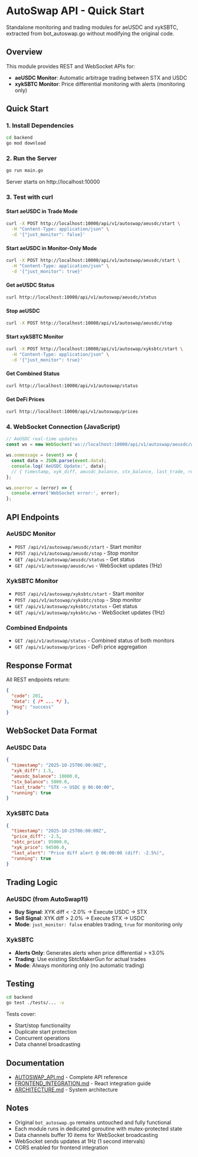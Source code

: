 # AutoSwap API - Quick Start

Standalone monitoring and trading modules for aeUSDC and xykSBTC, extracted from bot_autoswap.go without modifying the original code.

## Overview

This module provides REST and WebSocket APIs for:
- **aeUSDC Monitor**: Automatic arbitrage trading between STX and USDC
- **xykSBTC Monitor**: Price differential monitoring with alerts (monitoring only)

## Quick Start

### 1. Install Dependencies

```bash
cd backend
go mod download
```

### 2. Run the Server

```bash
go run main.go
```

Server starts on http://localhost:10000

### 3. Test with curl

#### Start aeUSDC in Trade Mode
```bash
curl -X POST http://localhost:10000/api/v1/autoswap/aeusdc/start \
  -H "Content-Type: application/json" \
  -d '{"just_monitor": false}'
```

#### Start aeUSDC in Monitor-Only Mode
```bash
curl -X POST http://localhost:10000/api/v1/autoswap/aeusdc/start \
  -H "Content-Type: application/json" \
  -d '{"just_monitor": true}'
```

#### Get aeUSDC Status
```bash
curl http://localhost:10000/api/v1/autoswap/aeusdc/status
```

#### Stop aeUSDC
```bash
curl -X POST http://localhost:10000/api/v1/autoswap/aeusdc/stop
```

#### Start xykSBTC Monitor
```bash
curl -X POST http://localhost:10000/api/v1/autoswap/xyksbtc/start \
  -H "Content-Type: application/json" \
  -d '{"just_monitor": true}'
```

#### Get Combined Status
```bash
curl http://localhost:10000/api/v1/autoswap/status
```

#### Get DeFi Prices
```bash
curl http://localhost:10000/api/v1/autoswap/prices
```

### 4. WebSocket Connection (JavaScript)

```javascript
// AeUSDC real-time updates
const ws = new WebSocket('ws://localhost:10000/api/v1/autoswap/aeusdc/ws');

ws.onmessage = (event) => {
  const data = JSON.parse(event.data);
  console.log('AeUSDC Update:', data);
  // { timestamp, xyk_diff, aeusdc_balance, stx_balance, last_trade, running }
};

ws.onerror = (error) => {
  console.error('WebSocket error:', error);
};
```

## API Endpoints

### AeUSDC Monitor
- `POST /api/v1/autoswap/aeusdc/start` - Start monitor
- `POST /api/v1/autoswap/aeusdc/stop` - Stop monitor
- `GET /api/v1/autoswap/aeusdc/status` - Get status
- `GET /api/v1/autoswap/aeusdc/ws` - WebSocket updates (1Hz)

### XykSBTC Monitor
- `POST /api/v1/autoswap/xyksbtc/start` - Start monitor
- `POST /api/v1/autoswap/xyksbtc/stop` - Stop monitor
- `GET /api/v1/autoswap/xyksbtc/status` - Get status
- `GET /api/v1/autoswap/xyksbtc/ws` - WebSocket updates (1Hz)

### Combined Endpoints
- `GET /api/v1/autoswap/status` - Combined status of both monitors
- `GET /api/v1/autoswap/prices` - DeFi price aggregation

## Response Format

All REST endpoints return:
```json
{
  "code": 201,
  "data": { /* ... */ },
  "msg": "success"
}
```

## WebSocket Data Format

### AeUSDC Data
```json
{
  "timestamp": "2025-10-25T06:00:00Z",
  "xyk_diff": 1.5,
  "aeusdc_balance": 10000.0,
  "stx_balance": 5000.0,
  "last_trade": "STX -> USDC @ 06:00:00",
  "running": true
}
```

### XykSBTC Data
```json
{
  "timestamp": "2025-10-25T06:00:00Z",
  "price_diff": -2.5,
  "sbtc_price": 95000.0,
  "xyk_price": 94500.0,
  "last_alert": "Price diff alert @ 06:00:00 (diff: -2.5%)",
  "running": true
}
```

## Trading Logic

### AeUSDC (from AutoSwap11)
- **Buy Signal**: XYK diff < -2.0% → Execute USDC → STX
- **Sell Signal**: XYK diff > 2.0% → Execute STX → USDC
- **Mode**: `just_monitor: false` enables trading, `true` for monitoring only

### XykSBTC
- **Alerts Only**: Generates alerts when price differential > ±3.0%
- **Trading**: Use existing SbtcMakerGun for actual trades
- **Mode**: Always monitoring only (no automatic trading)

## Testing

```bash
cd backend
go test ./tests/... -v
```

Tests cover:
- Start/stop functionality
- Duplicate start protection
- Concurrent operations
- Data channel broadcasting

## Documentation

- [AUTOSWAP_API.md](docs/AUTOSWAP_API.md) - Complete API reference
- [FRONTEND_INTEGRATION.md](docs/FRONTEND_INTEGRATION.md) - React integration guide
- [ARCHITECTURE.md](docs/ARCHITECTURE.md) - System architecture

## Notes

- Original `bot_autoswap.go` remains untouched and fully functional
- Each module runs in dedicated goroutine with mutex-protected state
- Data channels buffer 10 items for WebSocket broadcasting
- WebSocket sends updates at 1Hz (1 second intervals)
- CORS enabled for frontend integration
